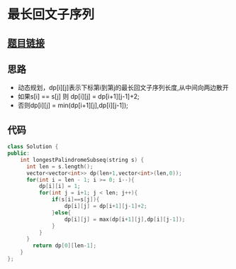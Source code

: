 # 最长回文子序列
## [题目链接](https://leetcode-cn.com/problems/longest-palindromic-subsequence/)
## 思路
- 动态规划，dp[i][j]表示下标第i到第j的最长回文子序列长度,从中间向两边散开
- 如果s[i] == s[j] 则 dp[i][j] = dp[i+1][j-1]+2;
- 否则dp[i][j] = min(dp[i+1][j],dp[i][j-1]);
## 代码
```c++
class Solution {
public:
    int longestPalindromeSubseq(string s) {
      int len = s.length();
      vector<vector<int>> dp(len+1,vector<int>(len,0));
      for(int i = len - 1; i >= 0; i--){
          dp[i][i] = 1;
          for(int j = i+1; j < len; j++){
              if(s[i]==s[j]){
                  dp[i][j] = dp[i+1][j-1]+2;
              }else{
                  dp[i][j] = max(dp[i+1][j],dp[i][j-1]);
              }
          }
      }
        return dp[0][len-1];
    }
};
```